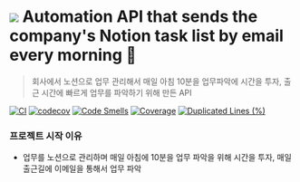 
#  <img src="img_1.png"> Automation API that sends the company's Notion task list by email every morning 🤖

> 회사에서 노션으로 업무 관리해서 매일 아침 10분을 업무파악에 시간을 투자, 출근 시간에 빠르게 업무를 파악하기 위해 만든 API

[![CI](https://github.com/specmock/specmock/actions/workflows/ci.yml/badge.svg)]()
[![codecov](https://codecov.io/gh/specmock/specmock/graph/badge.svg?token=MH9F8QVR41)]()
[![Code Smells](https://sonarcloud.io/api/project_badges/measure?project=depromeet_na-lab-server&metric=code_smells)]()
[![Coverage](https://sonarcloud.io/api/project_badges/measure?project=depromeet_na-lab-server&metric=coverage)]()
[![Duplicated Lines (%)](https://sonarcloud.io/api/project_badges/measure?project=depromeet_na-lab-server&metric=duplicated_lines_density)]()


### 프로젝트 시작 이유
- 업무를 노션으로 관리하며 매일 아침에 10분을 업무 파악을 위해 시간을 투자, 매일 출근길에 이메일을 통해서 업무 파악

